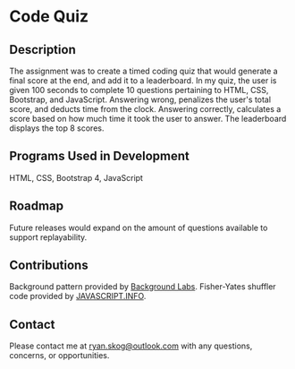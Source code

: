 # Code Quiz

## Description

The assignment was to create a timed coding quiz that would generate a final score at the end, and add it to a leaderboard.  In my quiz, the user is given 100 seconds to complete 10 questions pertaining to HTML, CSS, Bootstrap, and JavaScript.  Answering wrong, penalizes the user's total score, and deducts time from the clock.  Answering correctly, calculates a score based on how much time it took the user to answer.  The leaderboard displays the top 8 scores.

## Programs Used in Development
HTML, 
CSS, 
Bootstrap 4, 
JavaScript

## Roadmap

Future releases would expand on the amount of questions available to support replayability.  

## Contributions
Background pattern provided by [Background Labs](http://www.backgroundlabs.com).
Fisher-Yates shuffler code provided by [JAVASCRIPT.INFO](http://www.javascript.info).

## Contact
Please contact me at ryan.skog@outlook.com with any questions, concerns, or opportunities.